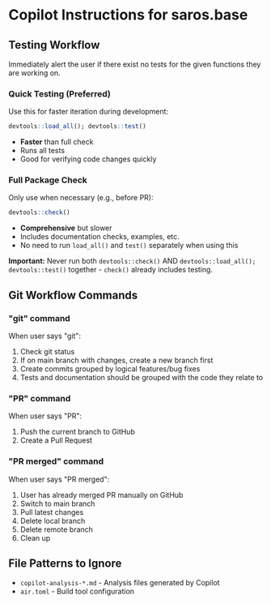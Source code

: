 # Copilot Instructions for saros.base

## Testing Workflow

Immediately alert the user if there exist no tests for the given functions they are working on.

### Quick Testing (Preferred)
Use this for faster iteration during development:
```r
devtools::load_all(); devtools::test()
```
- **Faster** than full check
- Runs all tests
- Good for verifying code changes quickly

### Full Package Check
Only use when necessary (e.g., before PR):
```r
devtools::check()
```
- **Comprehensive** but slower
- Includes documentation checks, examples, etc.
- No need to run `load_all()` and `test()` separately when using this

**Important:** Never run both `devtools::check()` AND `devtools::load_all(); devtools::test()` together - `check()` already includes testing.

## Git Workflow Commands

### "git" command
When user says "git":
1. Check git status
2. If on main branch with changes, create a new branch first
3. Create commits grouped by logical features/bug fixes
4. Tests and documentation should be grouped with the code they relate to

### "PR" command
When user says "PR":
1. Push the current branch to GitHub
2. Create a Pull Request

### "PR merged" command
When user says "PR merged":
1. User has already merged PR manually on GitHub
2. Switch to main branch
3. Pull latest changes
4. Delete local branch
5. Delete remote branch
6. Clean up

## File Patterns to Ignore

- `copilot-analysis-*.md` - Analysis files generated by Copilot
- `air.toml` - Build tool configuration

